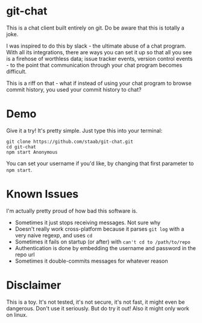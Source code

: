 # git-chat

This is a chat client built entirely on git. Do be aware that this is totally a joke.

I was inspired to do this by slack - the ultimate abuse of a chat program. With all its integrations, there are ways you can set it up so that all you see is a firehose of worthless data; issue tracker events, version control events - to the point that communication through your chat program becomes difficult.

This is a riff on that - what if instead of using your chat program to browse commit history, you used your commit history to chat?

# Demo

Give it a try! It's pretty simple. Just type this into your terminal:

```
git clone https://github.com/staab/git-chat.git
cd git-chat
npm start Anonymous
```

You can set your username if you'd like, by changing that first parameter to `npm start`.

# Known Issues

I'm actually pretty proud of how bad this software is.

- Sometimes it just stops receiving messages. Not sure why
- Doesn't really work cross-platform because it parses `git log` with a very naive regexp, and uses `cd`
- Sometimes it fails on startup (or after) with `can't cd to /path/to/repo`
- Authentication is done by embedding the username and password in the repo url
- Sometimes it double-commits messages for whatever reason

# Disclaimer

This is a toy. It's not tested, it's not secure, it's not fast, it might even be dangerous. Don't use it seriously. But do try it out! Also it might only work on linux.
